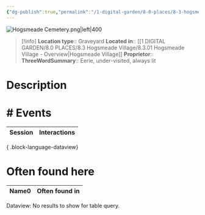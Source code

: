 ```yaml
---
{"dg-publish":true,"permalink":"/1-digital-garden/8-0-places/8-3-hogsmeade-village/8-3-23-hogsmeade-cemetery/","tags":["#place","#hogsmeade","#service-building"]}
---
```


![Hogsmeade Cemetery.png|left|400](/img/user/1%20DIGITAL%20GARDEN/8.0%20PLACES/8.3%20Hogsmeade%20Village/(Attachments)/Hogsmeade%20Cemetery.png)
>[!info]
>**Location type**::  Graveyard
>**Located in**:: [[1 DIGITAL GARDEN/8.0 PLACES/8.3 Hogsmeade Village/8.3.01 Hogsmeade Village - Overview\|Hogsmeade Village]]
>**Proprietor**:: 
>**ThreeWordSummary**:: Eerie, under-visited, always lit 

# Description


# # Events

| Session | Interactions |
| ------- | ------------ |

{ .block-language-dataview}

# Often found here

<div><table class="dataview table-view-table"><thead class="table-view-thead"><tr class="table-view-tr-header"><th class="table-view-th"><span>Name</span><span class="dataview small-text">0</span></th><th class="table-view-th"><span>Often found in</span></th></tr></thead><tbody class="table-view-tbody"></tbody></table><div class="dataview dataview-error-box"><p class="dataview dataview-error-message">Dataview: No results to show for table query.</p></div></div>